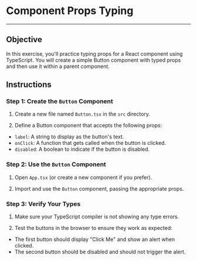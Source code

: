 # Component Props Typing

<hr>

## Objective

In this exercise, you'll practice typing props for a React component using TypeScript. You will create a simple Button component with typed props and then use it within a parent component.

## Instructions

### Step 1: Create the `Button` Component

1. Create a new file named `Button.tsx` in the `src` directory.

2. Define a Button component that accepts the following props:

- `label`: A string to display as the button's text.
- `onClick`: A function that gets called when the button is clicked.
- `disabled`: A boolean to indicate if the button is disabled.

### Step 2: Use the `Button` Component

1. Open `App.tsx` (or create a new component if you prefer).

2. Import and use the `Button` component, passing the appropriate props.

### Step 3: Verify Your Types

1. Make sure your TypeScript compiler is not showing any type errors.

2. Test the buttons in the browser to ensure they work as expected:

- The first button should display "Click Me" and show an alert when clicked.
- The second button should be disabled and should not trigger the alert.
